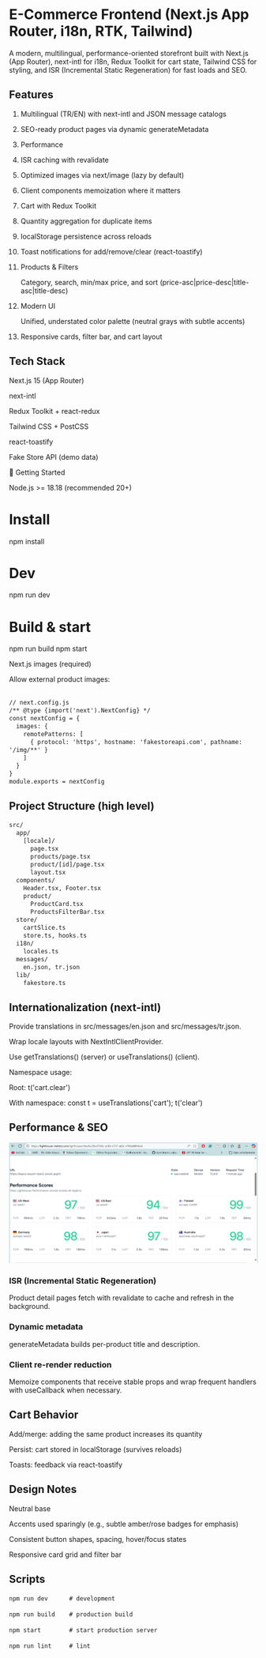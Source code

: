 # E-Commerce Frontend (Next.js App Router, i18n, RTK, Tailwind)

A modern, multilingual, performance-oriented storefront built with Next.js (App Router), next-intl for i18n, Redux Toolkit for cart state, Tailwind CSS for styling, and ISR (Incremental Static Regeneration) for fast loads and SEO.

## Features

1. Multilingual (TR/EN) with next-intl and JSON message catalogs

2. SEO-ready product pages via dynamic generateMetadata

3. Performance

4. ISR caching with revalidate

5. Optimized images via next/image (lazy by default)

6. Client components memoization where it matters

7. Cart with Redux Toolkit

8. Quantity aggregation for duplicate items

9. localStorage persistence across reloads

10. Toast notifications for add/remove/clear (react-toastify)

11. Products & Filters

	Category, search, min/max price, and sort (price-asc|price-desc|title-asc|title-desc)

12. Modern UI

	Unified, understated color palette (neutral grays with subtle accents)

13. Responsive cards, filter bar, and cart layout

## Tech Stack

Next.js 15 (App Router)

next-intl

Redux Toolkit + react-redux

Tailwind CSS + PostCSS

react-toastify

Fake Store API (demo data)

🚀 Getting Started

Node.js >= 18.18 (recommended 20+)

# Install
npm install

# Dev
npm run dev

# Build & start
npm run build
npm start

Next.js images (required)

Allow external product images:
```

// next.config.js
/** @type {import('next').NextConfig} */
const nextConfig = {
  images: {
    remotePatterns: [
      { protocol: 'https', hostname: 'fakestoreapi.com', pathname: '/img/**' }
    ]
  }
}
module.exports = nextConfig
```

## Project Structure (high level)
```
src/
  app/
    [locale]/
      page.tsx            
      products/page.tsx   
      product/[id]/page.tsx 
      layout.tsx           
  components/
    Header.tsx, Footer.tsx
    product/
      ProductCard.tsx
      ProductsFilterBar.tsx
  store/
    cartSlice.ts 
    store.ts, hooks.ts
  i18n/
    locales.ts
  messages/
    en.json, tr.json
  lib/
    fakestore.ts  
```

## Internationalization (next-intl)

Provide translations in src/messages/en.json and src/messages/tr.json.

Wrap locale layouts with NextIntlClientProvider.

Use getTranslations() (server) or useTranslations() (client).

Namespace usage:

Root: t('cart.clear')

With namespace: const t = useTranslations('cart'); t('clear')

## Performance & SEO
![Lighthouse Scores](public/image.png)


### ISR (Incremental Static Regeneration)
Product detail pages fetch with revalidate to cache and refresh in the background.

### Dynamic metadata
generateMetadata builds per-product title and description.

### Client re-render reduction
Memoize components that receive stable props and wrap frequent handlers with useCallback when necessary.

## Cart Behavior

Add/merge: adding the same product increases its quantity

Persist: cart stored in localStorage (survives reloads)

Toasts: feedback via react-toastify

## Design Notes

Neutral base

Accents used sparingly (e.g., subtle amber/rose badges for emphasis)

Consistent button shapes, spacing, hover/focus states

Responsive card grid and filter bar

## Scripts
```
npm run dev      # development

npm run build    # production build

npm start        # start production server

npm run lint     # lint
```
